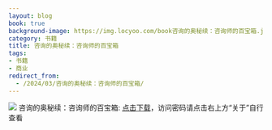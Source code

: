 ```yaml
---
layout: blog
book: true
background-image: https://img.locyoo.com/book咨询的奥秘续：咨询师的百宝箱.jpg
category: 书籍
title: 咨询的奥秘续：咨询师的百宝箱
tags:
- 书籍
- 商业
redirect_from:
  - /2024/03/咨询的奥秘续：咨询师的百宝箱/
---
```

![](https://img.locyoo.com/book咨询的奥秘续：咨询师的百宝箱.jpg)
咨询的奥秘续：咨询师的百宝箱: <a name = "ref1" href="https://089m.com/f/50983618-1269964247-02b25e?p=3619">点击下载</a>，访问密码请点击右上方“关于”自行查看